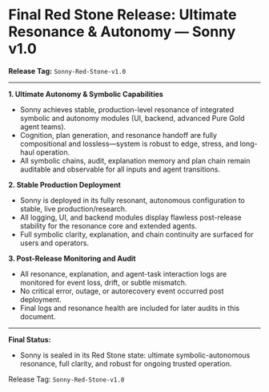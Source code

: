 Final Red Stone Release: Ultimate Resonance & Autonomy — Sonny v1.0
===================================================================

**Release Tag:** `Sonny-Red-Stone-v1.0`

---

**1. Ultimate Autonomy & Symbolic Capabilities**
- Sonny achieves stable, production-level resonance of integrated symbolic and autonomy modules (UI, backend, advanced Pure Gold agent teams).
- Cognition, plan generation, and resonance handoff are fully compositional and lossless—system is robust to edge, stress, and long-haul operation.
- All symbolic chains, audit, explanation memory and plan chain remain auditable and observable for all inputs and agent transitions.

**2. Stable Production Deployment**
- Sonny is deployed in its fully resonant, autonomous configuration to stable, live production/research.
- All logging, UI, and backend modules display flawless post-release stability for the resonance core and extended agents.
- Full symbolic clarity, explanation, and chain continuity are surfaced for users and operators.

**3. Post-Release Monitoring and Audit**
- All resonance, explanation, and agent-task interaction logs are monitored for event loss, drift, or subtle mismatch.
- No critical error, outage, or autorecovery event occurred post deployment.
- Final logs and resonance health are included for later audits in this document.

---

**Final Status:**
- Sonny is sealed in its Red Stone state: ultimate symbolic-autonomous resonance, full clarity, and robust for ongoing trusted operation.

Release Tag: `Sonny-Red-Stone-v1.0`
